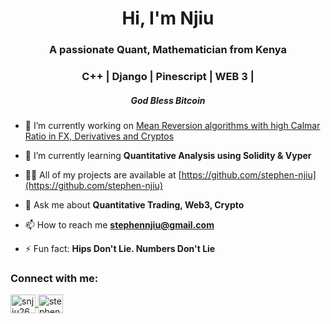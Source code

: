 <h1 align="center">Hi, I'm Njiu</h1>
<h3 align="center">A passionate Quant, Mathematician from Kenya</h3>
<h3 align="center">C++ | Django | Pinescript | WEB 3 | </h3>
<h5 align="center"><i>God Bless Bitcoin</i></h5>

<!--<p align="left"> <a href="https://github.com/ryo-ma/github-profile-trophy"><img src="https://github-profile-trophy.vercel.app/?username=stephen-njiu" alt="stephen-njiu" /></a> </p>-->
- 🔭 I’m currently working on [Mean Reversion algorithms with high Calmar Ratio  in FX, Derivatives and Cryptos](https://github.com/stephen-njiu)

- 🌱 I’m currently learning **Quantitative Analysis using Solidity & Vyper**

- 👨‍💻 All of my projects are available at [https://github.com/stephen-njiu](https://github.com/stephen-njiu)

- 💬 Ask me about **Quantitative Trading, Web3, Crypto**

- 📫 How to reach me **stephennjiu@gmail.com**

- ⚡ Fun fact: **Hips Don't Lie. Numbers Don't Lie**

<h3 align="left">Connect with me:</h3>
<p align="left">
    <a href="https://twitter.com/snjiu263" target="_blank" rel="noreferrer">
        <img align="center" src="https://raw.githubusercontent.com/rahuldkjain/github-profile-readme-generator/master/src/images/icons/Social/twitter.svg" alt="snjiu263" height="30" width="40" />
    </a>
    <a href="https://linkedin.com/in/stephen-njiu" target="_blank" rel="noreferrer">
        <img align="center" src="https://raw.githubusercontent.com/rahuldkjain/github-profile-readme-generator/master/src/images/icons/Social/linked-in-alt.svg" alt="stephen-njiu" height="30" width="40" />
    </a>
</p>


